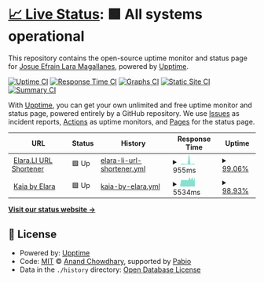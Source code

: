 # [📈 Live Status](https://status.elara.li): <!--live status--> **🟩 All systems operational**

This repository contains the open-source uptime monitor and status page for [Josue Efrain Lara Magallanes](https://elara.li), powered by [Upptime](https://github.com/upptime/upptime).

[![Uptime CI](https://github.com/JosueElara/status/workflows/Uptime%20CI/badge.svg)](https://github.com/JosueElara/status/actions?query=workflow%3A%22Uptime+CI%22)
[![Response Time CI](https://github.com/JosueElara/status/workflows/Response%20Time%20CI/badge.svg)](https://github.com/JosueElara/status/actions?query=workflow%3A%22Response+Time+CI%22)
[![Graphs CI](https://github.com/JosueElara/status/workflows/Graphs%20CI/badge.svg)](https://github.com/JosueElara/status/actions?query=workflow%3A%22Graphs+CI%22)
[![Static Site CI](https://github.com/JosueElara/status/workflows/Static%20Site%20CI/badge.svg)](https://github.com/JosueElara/status/actions?query=workflow%3A%22Static+Site+CI%22)
[![Summary CI](https://github.com/JosueElara/status/workflows/Summary%20CI/badge.svg)](https://github.com/JosueElara/status/actions?query=workflow%3A%22Summary+CI%22)

With [Upptime](https://upptime.js.org), you can get your own unlimited and free uptime monitor and status page, powered entirely by a GitHub repository. We use [Issues](https://github.com/JosueElara/status/issues) as incident reports, [Actions](https://github.com/JosueElara/status/actions) as uptime monitors, and [Pages](https://status.elara.li) for the status page.

<!--start: status pages-->
<!-- This summary is generated by Upptime (https://github.com/upptime/upptime) -->
<!-- Do not edit this manually, your changes will be overwritten -->
<!-- prettier-ignore -->
| URL | Status | History | Response Time | Uptime |
| --- | ------ | ------- | ------------- | ------ |
| <img alt="" src="https://icons.duckduckgo.com/ip3/elara.li.ico" height="13"> [Elara.LI URL Shortener](https://elara.li) | 🟩 Up | [elara-li-url-shortener.yml](https://github.com/JosueElara/status/commits/HEAD/history/elara-li-url-shortener.yml) | <details><summary><img alt="Response time graph" src="./graphs/elara-li-url-shortener/response-time-week.png" height="20"> 955ms</summary><br><a href="https://status.elara.li/history/elara-li-url-shortener"><img alt="Response time 955" src="https://img.shields.io/endpoint?url=https%3A%2F%2Fraw.githubusercontent.com%2FJosueElara%2Fstatus%2FHEAD%2Fapi%2Felara-li-url-shortener%2Fresponse-time.json"></a><br><a href="https://status.elara.li/history/elara-li-url-shortener"><img alt="24-hour response time 435" src="https://img.shields.io/endpoint?url=https%3A%2F%2Fraw.githubusercontent.com%2FJosueElara%2Fstatus%2FHEAD%2Fapi%2Felara-li-url-shortener%2Fresponse-time-day.json"></a><br><a href="https://status.elara.li/history/elara-li-url-shortener"><img alt="7-day response time 955" src="https://img.shields.io/endpoint?url=https%3A%2F%2Fraw.githubusercontent.com%2FJosueElara%2Fstatus%2FHEAD%2Fapi%2Felara-li-url-shortener%2Fresponse-time-week.json"></a><br><a href="https://status.elara.li/history/elara-li-url-shortener"><img alt="30-day response time 955" src="https://img.shields.io/endpoint?url=https%3A%2F%2Fraw.githubusercontent.com%2FJosueElara%2Fstatus%2FHEAD%2Fapi%2Felara-li-url-shortener%2Fresponse-time-month.json"></a><br><a href="https://status.elara.li/history/elara-li-url-shortener"><img alt="1-year response time 955" src="https://img.shields.io/endpoint?url=https%3A%2F%2Fraw.githubusercontent.com%2FJosueElara%2Fstatus%2FHEAD%2Fapi%2Felara-li-url-shortener%2Fresponse-time-year.json"></a></details> | <details><summary><a href="https://status.elara.li/history/elara-li-url-shortener">99.06%</a></summary><a href="https://status.elara.li/history/elara-li-url-shortener"><img alt="All-time uptime 99.06%" src="https://img.shields.io/endpoint?url=https%3A%2F%2Fraw.githubusercontent.com%2FJosueElara%2Fstatus%2FHEAD%2Fapi%2Felara-li-url-shortener%2Fuptime.json"></a><br><a href="https://status.elara.li/history/elara-li-url-shortener"><img alt="24-hour uptime 96.31%" src="https://img.shields.io/endpoint?url=https%3A%2F%2Fraw.githubusercontent.com%2FJosueElara%2Fstatus%2FHEAD%2Fapi%2Felara-li-url-shortener%2Fuptime-day.json"></a><br><a href="https://status.elara.li/history/elara-li-url-shortener"><img alt="7-day uptime 99.06%" src="https://img.shields.io/endpoint?url=https%3A%2F%2Fraw.githubusercontent.com%2FJosueElara%2Fstatus%2FHEAD%2Fapi%2Felara-li-url-shortener%2Fuptime-week.json"></a><br><a href="https://status.elara.li/history/elara-li-url-shortener"><img alt="30-day uptime 99.06%" src="https://img.shields.io/endpoint?url=https%3A%2F%2Fraw.githubusercontent.com%2FJosueElara%2Fstatus%2FHEAD%2Fapi%2Felara-li-url-shortener%2Fuptime-month.json"></a><br><a href="https://status.elara.li/history/elara-li-url-shortener"><img alt="1-year uptime 99.06%" src="https://img.shields.io/endpoint?url=https%3A%2F%2Fraw.githubusercontent.com%2FJosueElara%2Fstatus%2FHEAD%2Fapi%2Felara-li-url-shortener%2Fuptime-year.json"></a></details>
| <img alt="" src="https://icons.duckduckgo.com/ip3/kaia.elara.li.ico" height="13"> [Kaia by Elara](https://kaia.elara.li) | 🟩 Up | [kaia-by-elara.yml](https://github.com/JosueElara/status/commits/HEAD/history/kaia-by-elara.yml) | <details><summary><img alt="Response time graph" src="./graphs/kaia-by-elara/response-time-week.png" height="20"> 5534ms</summary><br><a href="https://status.elara.li/history/kaia-by-elara"><img alt="Response time 5534" src="https://img.shields.io/endpoint?url=https%3A%2F%2Fraw.githubusercontent.com%2FJosueElara%2Fstatus%2FHEAD%2Fapi%2Fkaia-by-elara%2Fresponse-time.json"></a><br><a href="https://status.elara.li/history/kaia-by-elara"><img alt="24-hour response time 5323" src="https://img.shields.io/endpoint?url=https%3A%2F%2Fraw.githubusercontent.com%2FJosueElara%2Fstatus%2FHEAD%2Fapi%2Fkaia-by-elara%2Fresponse-time-day.json"></a><br><a href="https://status.elara.li/history/kaia-by-elara"><img alt="7-day response time 5534" src="https://img.shields.io/endpoint?url=https%3A%2F%2Fraw.githubusercontent.com%2FJosueElara%2Fstatus%2FHEAD%2Fapi%2Fkaia-by-elara%2Fresponse-time-week.json"></a><br><a href="https://status.elara.li/history/kaia-by-elara"><img alt="30-day response time 5534" src="https://img.shields.io/endpoint?url=https%3A%2F%2Fraw.githubusercontent.com%2FJosueElara%2Fstatus%2FHEAD%2Fapi%2Fkaia-by-elara%2Fresponse-time-month.json"></a><br><a href="https://status.elara.li/history/kaia-by-elara"><img alt="1-year response time 5534" src="https://img.shields.io/endpoint?url=https%3A%2F%2Fraw.githubusercontent.com%2FJosueElara%2Fstatus%2FHEAD%2Fapi%2Fkaia-by-elara%2Fresponse-time-year.json"></a></details> | <details><summary><a href="https://status.elara.li/history/kaia-by-elara">98.93%</a></summary><a href="https://status.elara.li/history/kaia-by-elara"><img alt="All-time uptime 98.93%" src="https://img.shields.io/endpoint?url=https%3A%2F%2Fraw.githubusercontent.com%2FJosueElara%2Fstatus%2FHEAD%2Fapi%2Fkaia-by-elara%2Fuptime.json"></a><br><a href="https://status.elara.li/history/kaia-by-elara"><img alt="24-hour uptime 95.82%" src="https://img.shields.io/endpoint?url=https%3A%2F%2Fraw.githubusercontent.com%2FJosueElara%2Fstatus%2FHEAD%2Fapi%2Fkaia-by-elara%2Fuptime-day.json"></a><br><a href="https://status.elara.li/history/kaia-by-elara"><img alt="7-day uptime 98.93%" src="https://img.shields.io/endpoint?url=https%3A%2F%2Fraw.githubusercontent.com%2FJosueElara%2Fstatus%2FHEAD%2Fapi%2Fkaia-by-elara%2Fuptime-week.json"></a><br><a href="https://status.elara.li/history/kaia-by-elara"><img alt="30-day uptime 98.93%" src="https://img.shields.io/endpoint?url=https%3A%2F%2Fraw.githubusercontent.com%2FJosueElara%2Fstatus%2FHEAD%2Fapi%2Fkaia-by-elara%2Fuptime-month.json"></a><br><a href="https://status.elara.li/history/kaia-by-elara"><img alt="1-year uptime 98.93%" src="https://img.shields.io/endpoint?url=https%3A%2F%2Fraw.githubusercontent.com%2FJosueElara%2Fstatus%2FHEAD%2Fapi%2Fkaia-by-elara%2Fuptime-year.json"></a></details>

<!--end: status pages-->

[**Visit our status website →**](https://status.elara.li)

## 📄 License

- Powered by: [Upptime](https://github.com/upptime/upptime)
- Code: [MIT](./LICENSE) © [Anand Chowdhary](https://anandchowdhary.com), supported by [Pabio](https://pabio.com)
- Data in the `./history` directory: [Open Database License](https://opendatacommons.org/licenses/odbl/1-0/)
